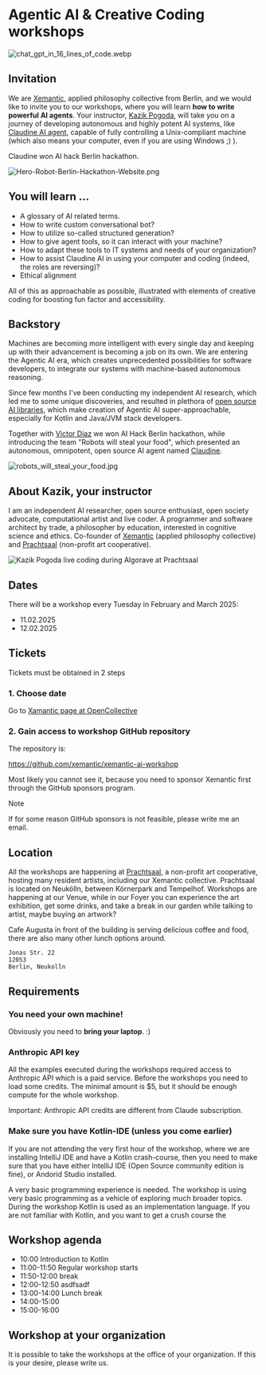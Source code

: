 # Agentic AI & Creative Coding workshops

![chat_gpt_in_16_lines_of_code.webp](images/chat_gpt_in_16_lines_of_code.webp)

## Invitation

We are <a href="https://xemantic.com/">Xemantic</a>, applied philosophy collective from Berlin, and we would like to invite you to our workshops, where you will learn <b>how to write powerful AI agents</b>. Your instructor, [Kazik Pogoda](#about-kazik-your-instructor), will take you on a journey of developing autonomous and highly potent AI systems, like [Claudine AI agent](https://github.com/xemantic/claudine/), capable of fully controlling a Unix-compliant machine (which also means your computer, even if you are using Windows ;) ).

Claudine won AI hack Berlin hackathon.

![Hero-Robot-Berlin-Hackathon-Website.png](images/Hero-Robot-Berlin-Hackathon-Website.png)

## You will learn ...

- A glossary of AI related terms.
- How to write custom conversational bot?
- How to utilize so-called structured generation?
- How to give agent tools, so it can interact with your machine?
- How to adapt these tools to IT systems and needs of your organization?
- How to assist Claudine AI in using your computer and coding (indeed, the roles are reversing)?
- Ethical alignment

All of this as approachable as possible, illustrated with elements of creative coding for boosting fun factor and accessibility.

## Backstory

Machines are becoming more intelligent with every single day and keeping up with their advancement is becoming a job on its own. We are entering the Agentic AI era, which creates unprecedented possibilities for software developers, to integrate our systems with machine-based autonomous reasoning.

Since few months I've been conducting my independent AI research, which led me to some unique discoveries, and resulted in plethora of [open source AI libraries](../), which make creation of Agentic AI super-approachable, especially for Kotlin and Java/JVM stack developers.

Together with [Victor Diaz]() we won AI Hack Berlin hackathon, while introducing the team "Robots will steal your food", which presented an autonomous, omnipotent, open source AI agent named
<a href="https://github.com/xemantic/claudine/">Claudine</a>.

![robots_will_steal_your_food.jpg](images/robots_will_steal_your_food.jpg)

## About Kazik, your instructor

I am an independent AI researcher, open source enthusiast, open society advocate, computational artist and live coder. A programmer and software architect by trade, a philosopher by education, interested in cognitive science and ethics. Co-founder of [Xemantic](https://xematnic.com/) (applied philosophy collective) and [Prachtsaal](https://prachtsaal.berlin) (non-profit art cooperative).

![Kazik Pogoda live coding during Algorave at Prachtsaal](../../assets/images/people/Kazik_Pogoda-Algorave_at_Prachtsaal.jpg)

## Dates

There will be a workshop every Tuesday in February and March 2025:

* 11.02.2025
* 12.02.2025

## Tickets

Tickets must be obtained in 2 steps

### 1. Choose date

Go to [Xamantic page at OpenCollective](https://opencollective.com/xemantic/events/agentic-ai-for-artists-d521d16e)

### 2. Gain access to workshop GitHub repository

The repository is:

https://github.com/xemantic/xemantic-ai-workshop

Most likely you cannot see it, because you need to sponsor Xemantic first through the GitHub sponsors program.

> [!NOTE]
> If for some reason GitHub sponsors is not feasible, please write me an email.

## Location

All the workshops are happening at [Prachtsaal](https://prachtsaal.berlin), a non-profit art cooperative, hosting many resident artists, including our Xemantic collective. Prachtsaal is located on Neukölln, between Körnerpark and Tempelhof. Workshops are happening at our Venue, while in our Foyer you can experience the art exhibition, get some drinks, and take a break in our garden while talking to artist, maybe buying an artwork?

Cafe Augusta in front of the building is serving delicious coffee and food, there are also many other lunch options around.

```
Jonas Str. 22
12053
Berlin, Neukolln
```

## Requirements

### You need your own machine!

Obviously you need to **bring your laptop**. :)

### Anthropic API key

All the examples executed during the workshops required access to Anthropic API which is a paid service. Before the workshops you need to load some credits. The minimal amount is $5, but it should be enough compute for the whole workshop.

Important: Anthropic API credits are different from Claude subscription.

### Make sure you have Kotlin-IDE (unless you come earlier)

If you are not attending the very first hour of the workshop, where we are installing IntelliJ IDE and have a Kotlin crash-course, then you need to make sure that you have either IntelliJ IDE (Open Source community edition is fine), or Andorid Studio installed.

A very basic programming experience is needed. The workshop is using very basic programming as a vehicle of exploring much broader topics. During the workshop Kotlin is used as an implementation language. If you are not familiar with Kotlin, and you want to get a crush course the 

## Workshop agenda

- 10:00 Introduction to Kotlin
- 11:00-11:50 Regular workshop starts
- 11:50-12:00 break
- 12:00-12:50 asdfsadf  
- 13:00-14:00 Lunch break
- 14:00-15:00 
- 15:00-16:00

## Workshop at your organization

It is possible to take the workshops at the office of your organization. If this is your desire, please write us.
